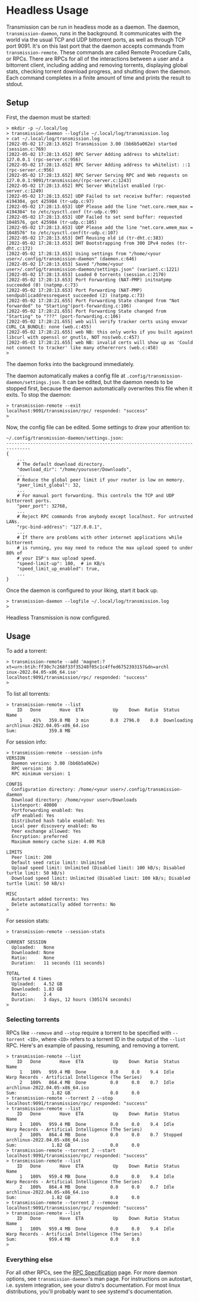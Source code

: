 # Headless Usage

Transmission can be run in headless mode as a daemon. The daemon, `transmission-daemon`, runs in the background. It communicates with the world via the usual TCP and UDP bittorrent ports, as well as through TCP port 9091. It's on this last port that the daemon accepts commands from `transmission-remote`. These commands are called Remote Procedure Calls, or RPCs. There are RPCs for all of the interactions between a user and a bittorrent client, including adding and removing torrents, displaying global stats, checking torrent download progress, and shutting down the daemon. Each command completes in a finite amount of time and prints the result to stdout.

## Setup

First, the daemon must be started:
```
> mkdir -p ~/.local/log
> transmission-daemon --logfile ~/.local/log/transmission.log
> cat ~/.local/log/transmission.log
[2022-05-02 17:28:13.652] Transmission 3.00 (bb6b5a062e) started (session.c:769)
[2022-05-02 17:28:13.652] RPC Server Adding address to whitelist: 127.0.0.1 (rpc-server.c:956)
[2022-05-02 17:28:13.652] RPC Server Adding address to whitelist: ::1 (rpc-server.c:956)
[2022-05-02 17:28:13.652] RPC Server Serving RPC and Web requests on 127.0.0.1:9091/transmission/(rpc-server.c:1243)
[2022-05-02 17:28:13.652] RPC Server Whitelist enabled (rpc-server.c:1249)
[2022-05-02 17:28:13.652] UDP Failed to set receive buffer: requested 4194304, got 425984 (tr-udp.c:97)
[2022-05-02 17:28:13.653] UDP Please add the line "net.core.rmem_max = 4194304" to /etc/sysctl.conf (tr-udp.c:99)
[2022-05-02 17:28:13.653] UDP Failed to set send buffer: requested 1048576, got 425984 (tr-udp.c:105)
[2022-05-02 17:28:13.653] UDP Please add the line "net.core.wmem_max = 1048576" to /etc/sysctl.conf(tr-udp.c:107)
[2022-05-02 17:28:13.653] DHT Reusing old id (tr-dht.c:383)
[2022-05-02 17:28:13.653] DHT Bootstrapping from 300 IPv4 nodes (tr-dht.c:172)
[2022-05-02 17:28:13.653] Using settings from "/home/<your user>/.config/transmission-daemon" (daemon.c:646)
[2022-05-02 17:28:13.653] Saved "/home/<your user>/.config/transmission-daemon/settings.json" (variant.c:1221)
[2022-05-02 17:28:13.653] Loaded 0 torrents (session.c:2170)
[2022-05-02 17:28:13.653] Port Forwarding (NAT-PMP) initnatpmp succeeded (0) (natpmp.c:73)
[2022-05-02 17:28:13.653] Port Forwarding (NAT-PMP) sendpublicaddressrequest succeeded (2) (natpmp.c:73)
[2022-05-02 17:28:21.655] Port Forwarding State changed from "Not forwarded" to "Starting"(port-forwarding.c:106)
[2022-05-02 17:28:21.655] Port Forwarding State changed from "Starting" to "???" (port-forwarding.c:106)
[2022-05-02 17:28:21.655] web will verify tracker certs using envvar CURL_CA_BUNDLE: none (web.c:455)
[2022-05-02 17:28:21.655] web NB: this only works if you built against libcurl with openssl or gnutls, NOT nss(web.c:457)
[2022-05-02 17:28:21.655] web NB: invalid certs will show up as 'Could not connect to tracker' like many othererrors (web.c:458)
> 
```
The daemon forks into the background immediately.

The daemon automatically makes a config file at `.config/transmission-daemon/settings.json`. It can be edited, but the daemon needs to be stopped first, because the daemon automatically overwrites this file when it exits. To stop the daemon:
```
> transmission-remote --exit
localhost:9091/transmission/rpc/ responded: "success"
> 
```

Now, the config file can be edited. Some settings to draw your attention to:
```plain:
~/.config/transmission-daemon/settings.json:
-------------------------------------------------------------------------------
{
    ...
    # The default download directory.
    "download_dir": "/home/youruser/Downloads",
    ...
    # Reduce the global peer limit if your router is low on memory.
    "peer_limit_global": 32,
    ...
    # For manual port forwarding. This controls the TCP and UDP bittorrent ports.
    "peer_port": 32768,
    ...
    # Reject RPC commands from anybody except localhost. For untrusted LANs.
    "rpc-bind-address": "127.0.0.1",
    ...
    # If there are problems with other internet applications while bittorrent
    # is running, you may need to reduce the max upload speed to under 80% of
    # your ISP's max upload speed.
    "speed-limit-up": 100,  # in KB/s
    "speed_limit_up_enabled": true,
    ...
}
```

Once the daemon is configured to your liking, start it back up.
```
> transmission-daemon --logfile ~/.local/log/transmission.log
> 
```
Headless Transmission is now configured.

## Usage
To add a torrent:
```
> transmission-remote --add 'magnet:?xt=urn:btih:ff30c7c268f33f35248f05c1c4ffed6752393157&dn=archl
inux-2022.04.05-x86_64.iso'
localhost:9091/transmission/rpc/ responded: "success"
> 
```
To list all torrents:
```
> transmission-remote --list
    ID   Done       Have  ETA           Up    Down  Ratio  Status       Name
     1    41%   359.8 MB  3 min        0.0  2796.0    0.0  Downloading  archlinux-2022.04.05-x86_64.iso
Sum:            359.8 MB  
```
For session info:
```
> transmission-remote --session-info
VERSION
  Daemon version: 3.00 (bb6b5a062e)
  RPC version: 16
  RPC minimum version: 1

CONFIG
  Configuration directory: /home/<your user>/.config/transmission-daemon
  Download directory: /home/<your user>/Downloads
  Listenport: 40000
  Portforwarding enabled: Yes
  uTP enabled: Yes
  Distributed hash table enabled: Yes
  Local peer discovery enabled: No
  Peer exchange allowed: Yes
  Encryption: preferred
  Maximum memory cache size: 4.00 MiB

LIMITS
  Peer limit: 200
  Default seed ratio limit: Unlimited
  Upload speed limit: Unlimited (Disabled limit: 100 kB/s; Disabled turtle limit: 50 kB/s)
  Download speed limit: Unlimited (Disabled limit: 100 kB/s; Disabled turtle limit: 50 kB/s)

MISC
  Autostart added torrents: Yes
  Delete automatically added torrents: No
> 
```
For session stats:
```
> transmission-remote --session-stats

CURRENT SESSION
  Uploaded:   None
  Downloaded: None
  Ratio:      None
  Duration:   11 seconds (11 seconds)

TOTAL
  Started 4 times
  Uploaded:   4.52 GB
  Downloaded: 1.83 GB
  Ratio:      2.4
  Duration:   3 days, 12 hours (305174 seconds)
> 
```

### Selecting torrents
RPCs like `--remove` and `--stop` require a torrent to be specified with `--torrent <ID>`, where `<ID>` refers to a torrent ID in the output of the `--list` RPC. Here's an example of pausing, resuming, and removing a torrent.
```
> transmission-remote --list
    ID   Done       Have  ETA           Up    Down  Ratio  Status       Name
     1   100%   959.4 MB  Done         0.0     0.0    9.4  Idle         Warp Records - Artificial Intelligence (The Series)
     2   100%   864.4 MB  Done         0.0     0.0    0.7  Idle         archlinux-2022.04.05-x86_64.iso
Sum:             1.82 GB               0.0     0.0
> transmission-remote --torrent 2 --stop
localhost:9091/transmission/rpc/ responded: "success"
> transmission-remote --list
    ID   Done       Have  ETA           Up    Down  Ratio  Status       Name
     1   100%   959.4 MB  Done         0.0     0.0    9.4  Idle         Warp Records - Artificial Intelligence (The Series)
     2   100%   864.4 MB  Done         0.0     0.0    0.7  Stopped      archlinux-2022.04.05-x86_64.iso
Sum:             1.82 GB               0.0     0.0
> transmission-remote --torrent 2 --start
localhost:9091/transmission/rpc/ responded: "success"
> transmission-remote --list
    ID   Done       Have  ETA           Up    Down  Ratio  Status       Name
     1   100%   959.4 MB  Done         0.0     0.0    9.4  Idle         Warp Records - Artificial Intelligence (The Series)
     2   100%   864.4 MB  Done         0.0     0.0    0.7  Idle         archlinux-2022.04.05-x86_64.iso
Sum:             1.82 GB               0.0     0.0
> transmission-remote --torrent 2 --remove
localhost:9091/transmission/rpc/ responded: "success"
> transmission-remote --list
    ID   Done       Have  ETA           Up    Down  Ratio  Status       Name
     1   100%   959.4 MB  Done         0.0     0.0    9.4  Idle         Warp Records - Artificial Intelligence (The Series)
Sum:            959.4 MB               0.0     0.0
> 
```

### Everything else
For all other RPCs, see the [RPC Specification](rpc-spec.md) page. For more daemon options, see `transmission-daemon`'s man page. For instructions on autostart, i.e. system integration, see your distro's documentation. For most linux distributions, you'll probably want to see systemd's documentation.

